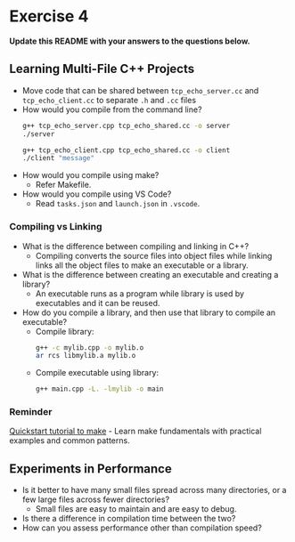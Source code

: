 # Exercise 4

**Update this README with your answers to the questions below.**

## Learning Multi-File C++ Projects

- Move code that can be shared between `tcp_echo_server.cc` and 
  `tcp_echo_client.cc` to separate `.h` and `.cc` files
- How would you compile from the command line?
  ```sh
  g++ tcp_echo_server.cpp tcp_echo_shared.cc -o server
  ./server
  ```
  ```sh
  g++ tcp_echo_client.cpp tcp_echo_shared.cc -o client
  ./client "message"
  ```
- How would you compile using make?
  - Refer Makefile.
- How would you compile using VS Code?
  - Read `tasks.json` and `launch.json` in `.vscode`.
  

### Compiling vs Linking

- What is the difference between compiling and linking in C++?
  - Compiling converts the source files into object files while linking links all the object files to make an executable or a library.
- What is the difference between creating an executable and creating a 
  library?
  - An executable runs as a program while library is used by executables and it can be reused.
- How do you compile a library, and then use that library to compile an
  executable?
  - Compile library:  
    ```sh
    g++ -c mylib.cpp -o mylib.o  
    ar rcs libmylib.a mylib.o
    ```
  - Compile executable using library:  
    ```sh
    g++ main.cpp -L. -lmylib -o main
    ```

### Reminder 
[Quickstart tutorial to make](https://makefiletutorial.com/) - Learn make 
fundamentals with practical examples and common patterns.

## Experiments in Performance

- Is it better to have many small files spread across many directories, or
  a few large files across fewer directories?
  - Small files are easy to maintain and are easy to debug.
- Is there a difference in compilation time between the two?
- How can you assess performance other than compilation speed?